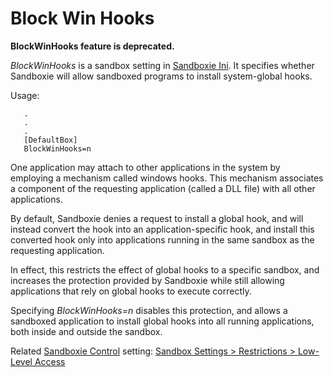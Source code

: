# Block Win Hooks

**BlockWinHooks feature is deprecated.**

_BlockWinHooks_ is a sandbox setting in [Sandboxie Ini](SandboxieIni.md). It specifies whether Sandboxie will allow sandboxed programs to install system-global hooks.

Usage:

```
   .
   .
   .
   [DefaultBox]
   BlockWinHooks=n
```

One application may attach to other applications in the system by employing a mechanism called windows hooks. This mechanism associates a component of the requesting application (called a DLL file) with all other applications.

By default, Sandboxie denies a request to install a global hook, and will instead convert the hook into an application-specific hook, and install this converted hook only into applications running in the same sandbox as the requesting application.

In effect, this restricts the effect of global hooks to a specific sandbox, and increases the protection provided by Sandboxie while still allowing applications that rely on global hooks to execute correctly.

Specifying _BlockWinHooks=n_ disables this protection, and allows a sandboxed application to install global hooks into all running applications, both inside and outside the sandbox.

Related [Sandboxie Control](SandboxieControl.md) setting: [Sandbox Settings > Restrictions > Low-Level Access](RestrictionsSettings.md#low-level-access--removed)

